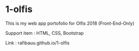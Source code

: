 # 1-olfis
This is my web app portofolio for Olfis 2018 (Front-End-Only)

Support item : HTML, CSS, Bootstrap

Link : rafibauu.github.io/1-olfis
